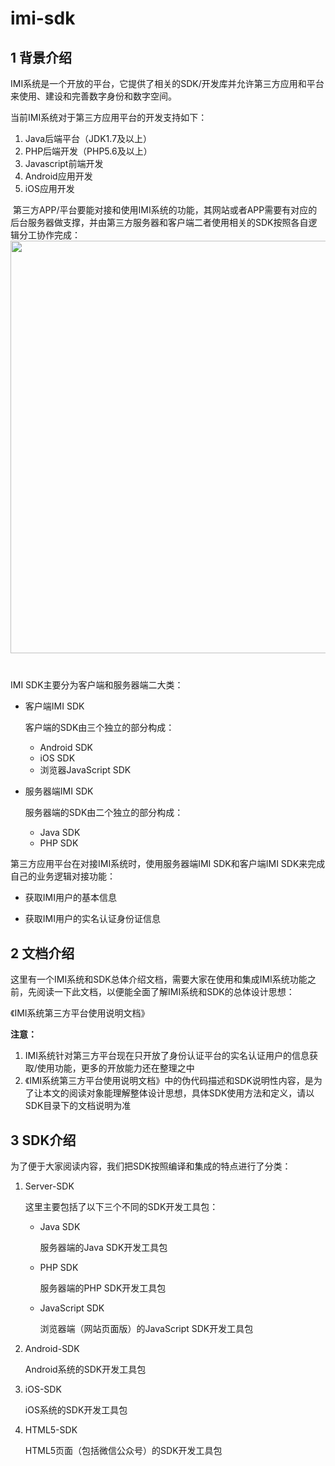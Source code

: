 # imi-sdk
## 1 背景介绍

  IMI系统是一个开放的平台，它提供了相关的SDK/开发库并允许第三方应用和平台来使用、建设和完善数字身份和数字空间。



  当前IMI系统对于第三方应用平台的开发支持如下：

1. Java后端平台（JDK1.7及以上）
2. PHP后端开发（PHP5.6及以上）
3. Javascript前端开发
4. Android应用开发
5. iOS应用开发

  第三方APP/平台要能对接和使用IMI系统的功能，其网站或者APP需要有对应的后台服务器做支撑，并由第三方服务器和客户端二者使用相关的SDK按照各自逻辑分工协作完成：  
  <img src="https://github.com/imiapp/imi-sdk/blob/master/setup_channel.png" width="660" />  

##### 

  IMI SDK主要分为客户端和服务器端二大类：

- 客户端IMI SDK

  客户端的SDK由三个独立的部分构成：

  - Android SDK
  - iOS SDK
  - 浏览器JavaScript SDK

- 服务器端IMI SDK

  服务器端的SDK由二个独立的部分构成：

  - Java SDK
  - PHP SDK



第三方应用平台在对接IMI系统时，使用服务器端IMI SDK和客户端IMI SDK来完成自己的业务逻辑对接功能：

- 获取IMI用户的基本信息

- 获取IMI用户的实名认证身份证信息



## 2 文档介绍

  这里有一个IMI系统和SDK总体介绍文档，需要大家在使用和集成IMI系统功能之前，先阅读一下此文档，以便能全面了解IMI系统和SDK的总体设计思想：

  《IMI系统第三方平台使用说明文档》



**注意：**

1. IMI系统针对第三方平台现在只开放了身份认证平台的实名认证用户的信息获取/使用功能，更多的开放能力还在整理之中
2. 《IMI系统第三方平台使用说明文档》中的伪代码描述和SDK说明性内容，是为了让本文的阅读对象能理解整体设计思想，具体SDK使用方法和定义，请以SDK目录下的文档说明为准



## 3 SDK介绍

  为了便于大家阅读内容，我们把SDK按照编译和集成的特点进行了分类：

1. Server-SDK

   这里主要包括了以下三个不同的SDK开发工具包：

   - Java SDK

     服务器端的Java SDK开发工具包

   - PHP SDK

     服务器端的PHP SDK开发工具包

   - JavaScript SDK
   
     浏览器端（网站页面版）的JavaScript SDK开发工具包
 
2. Android-SDK

   Android系统的SDK开发工具包

3. iOS-SDK

   iOS系统的SDK开发工具包
   
4. HTML5-SDK
  
   HTML5页面（包括微信公众号）的SDK开发工具包
